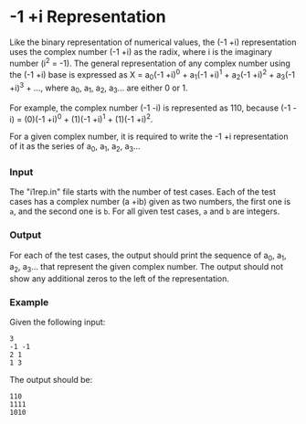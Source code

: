 # -1 +i Representation

Like the binary representation of numerical values, the (-1 +i) representation uses the complex number (-1 +i) as the radix, where i is the imaginary number (i<sup>2</sup> = -1). The general representation of any complex number using the (-1 +i) base is expressed as X = a<sub>0</sub>(-1 +i)<sup>0</sup> + a<sub>1</sub>(-1 +i)<sup>1</sup> + a<sub>2</sub>(-1 +i)<sup>2</sup> + a<sub>3</sub>(-1 +i)<sup>3</sup> + ..., where a<sub>0</sub>, a<sub>1</sub>, a<sub>2</sub>, a<sub>3</sub>... are either 0 or 1.

For example, the complex number (-1 -i) is represented as 110, because (-1 -i) = (0)(-1 +i)<sup>0</sup> + (1)(-1 +i)<sup>1</sup> + (1)(-1 +i)<sup>2</sup>.

For a given complex number, it is required to write the -1 +i representation of it as the series of a<sub>0</sub>, a<sub>1</sub>, a<sub>2</sub>, a<sub>3</sub>...

### Input
The "i1rep.in" file starts with the number of test cases. Each of the test cases has a complex number (a +ib) given as two numbers, the first one is `a`, and the second one is `b`. For all given test cases, `a` and `b` are integers.

### Output
For each of the test cases, the output should print the sequence of a<sub>0</sub>, a<sub>1</sub>, a<sub>2</sub>, a<sub>3</sub>... that represent the given complex number. The output should not show any additional zeros to the left of the representation.

### Example
Given the following input:
```
3
-1 -1
2 1
1 3
```

The output should be:
```
110
1111
1010
```
